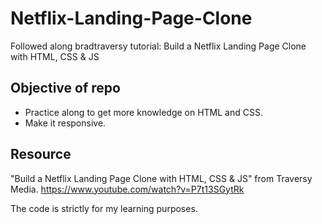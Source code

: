 # Netflix-Landing-Page-Clone

Followed along bradtraversy tutorial: Build a Netflix Landing Page Clone with HTML, CSS & JS

## Objective of repo

- Practice along to get more knowledge on HTML and CSS.
- Make it responsive.

## Resource

"Build a Netflix Landing Page Clone with HTML, CSS & JS" from Traversy Media. https://www.youtube.com/watch?v=P7t13SGytRk

The code is strictly for my learning purposes.
